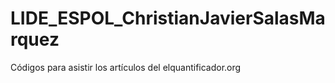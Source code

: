 # LIDE_ESPOL_ChristianJavierSalasMarquez
Códigos para asistir los artículos del elquantificador.org
